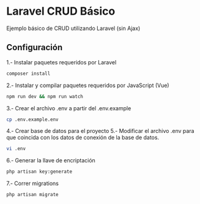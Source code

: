# Laravel CRUD Básico

Ejemplo básico de CRUD utilizando Laravel (sin Ajax)

## Configuración
1.- Instalar paquetes requeridos por Laravel
```bash
composer install
```
2.- Instalar y compilar paquetes requeridos por JavaScript (Vue)
```bash
npm run dev && npm run watch
```
3.- Crear el archivo .env a partir del .env.example
```bash
cp .env.example.env
```
4.- Crear base de datos para el proyecto
5.- Modificar el archivo .env para que coincida con los datos de conexión de la base de datos.
```bash
vi .env
```
6.- Generar la llave de encriptación
```bash
php artisan key:generate
```
7.- Correr migrations
```bash
php artisan migrate
```